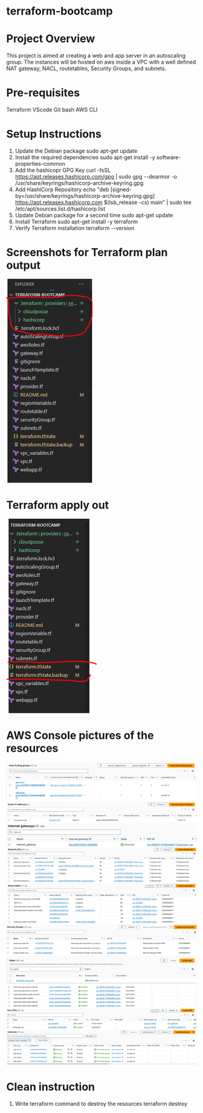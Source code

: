 # terraform-bootcamp
# Project Overview
This project is aimed at creating a web and app server in an autoscaling group. The instances will be hosted on aws inside a VPC with a well defined NAT gateway, NACL, routetables, Security Groups, and subnets.
# Pre-requisites
Terraform
VScode
Git bash
AWS CLI 
# Setup Instructions
1. Update the Debian package
sudo apt-get update
2. Install the required dependencies
sudo apt-get install -y software-properties-common
3. Add the hashicopr GPG Key
curl -fsSL https://apt.releases.hashicorp.com/gpg | sudo gpg --dearmor -o /usr/share/keyrings/hashicorp-archive-keyring.gpg
4. Add HashiCorp Repository
echo "deb [signed-by=/usr/share/keyrings/hashicorp-archive-keyring.gpg] https://apt.releases.hashicorp.com $(lsb_release -cs) main" | sudo tee /etc/apt/sources.list.d/hashicorp.list
5. Update Debian package for a second time
sudo apt-get update
6. Install Terraform
sudo apt-get install -y terraform
7. Verify Terraform installation
terraform --version
# Screenshots for Terraform plan output
![Snapshot](https://github.com/slimfeet/terraform-bootcamp/blob/master/planoutput.PNG)
# Terraform apply out
![Snapshot](https://github.com/slimfeet/terraform-bootcamp/blob/master/applyoutput.PNG)
# AWS Console pictures of the resources
![Snapshot](https://github.com/slimfeet/terraform-bootcamp/blob/master/autoscalinggroups.PNG)
![Snapshot](https://github.com/slimfeet/terraform-bootcamp/blob/master/elasticupaddress.PNG)
![Snapshot](https://github.com/slimfeet/terraform-bootcamp/blob/master/internetgateway.PNG)
![Snapshot](https://github.com/slimfeet/terraform-bootcamp/blob/master/networkacl.PNG)
![Snapshot](https://github.com/slimfeet/terraform-bootcamp/blob/master/routetable.PNG)
![Snapshot](https://github.com/slimfeet/terraform-bootcamp/blob/master/securitygroup.PNG)
![Snapshot](https://github.com/slimfeet/terraform-bootcamp/blob/master/serverrole.PNG)
![Snapshot](https://github.com/slimfeet/terraform-bootcamp/blob/master/subnets.PNG)
![Snapshot](https://github.com/slimfeet/terraform-bootcamp/blob/master/vpc.PNG)
![Snapshot](https://github.com/slimfeet/terraform-bootcamp/blob/master/webappinstances.PNG)
# Clean instruction
1. Write terraform command to destroy the resources
terraform destroy